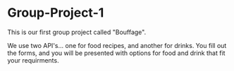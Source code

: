 # Group-Project-1

This is our first group project called "Bouffage". 

We use two API's... one for food recipes, and another for drinks.  You fill out the forms, and you will be presented with options for food and drink that fit your requirments. 
